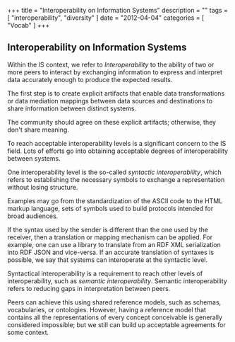 +++
title = "Interoperability on Information Systems"
description = ""
tags = [
    "interoperability",
    "diversity"
]
date = "2012-04-04"
categories = [
    "Vocab"
]
+++

## Interoperability on Information Systems

Within the IS context, we refer to *Interoperability* to the ability of two or more peers to interact by exchanging information to express and interpret data accurately enough to produce the expected results. 

The first step is to create explicit artifacts that enable data transformations or data mediation mappings between data sources and destinations to share information between distinct systems. 

The community should agree on these explicit artifacts; otherwise, they don't share meaning.

To reach acceptable interoperability levels is a significant concern to the IS field. Lots of efforts go into obtaining acceptable degrees of interoperability between systems. 

One interoperability level is the so-called *syntactic interoperability*, which refers to establishing the necessary symbols to exchange a representation without losing structure. 

Examples may go from the standardization of the ASCII code to the HTML markup language, sets of symbols used to build protocols intended for broad audiences.

If the syntax used by the sender is different than the one used by the receiver, then a translation or mapping mechanism can be applied. For example, one can use a library to translate from an RDF XML serialization into RDF JSON and vice-versa. If an accurate translation of syntaxes is possible, we say that systems can interoperate at the syntactic level.

Syntactical interoperability is a requirement to reach other levels of interoperability, such as *semantic interoperability*. Semantic interoperability refers to reducing gaps in interpretation between peers.

Peers can achieve this using shared reference models, such as schemas, vocabularies, or ontologies. However, having a reference model that contains all the representations of every concept conceivable is generally considered impossible; but we still can build up acceptable agreements for some context.
